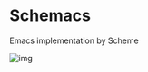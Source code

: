 # Schemacs
Emacs implementation by Scheme

![img](https://github.com/guenchi/Schemacs/blob/gh-pages/img/schemacs.png)





